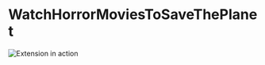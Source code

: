 # WatchHorrorMoviesToSaveThePlanet

![Extension in action](https://github.com/HealthyMindTech/WatchHorrorMoviesToSaveThePlanet/blob/master/docs/image.jpg?raw=true)
